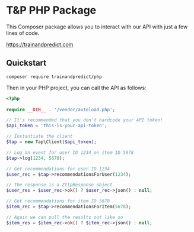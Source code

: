 # T&P PHP Package

This Composer package allows you to interact with our API with just a few lines of code.

https://trainandpredict.com

## Quickstart

```
composer require trainandpredict/php
```

Then in your PHP project, you can call the API as follows:

```php
<?php
                        
require __DIR__ . '/vendor/autoload.php';

// It's recommended that you don't hardcode your API token!
$api_token = 'this-is-your-api-token';

// Instantiate the client
$tap = new Tap\Client($api_token);

// Log an event for user ID 1234 on item ID 5678
$tap->log(1234, 5678);

// Get recommendations for user ID 1234
$user_rec = $tap->recommendationsForUser(1234);

// The response is a ZttpResponse object
$user_res = $user_rec->ok() ? $user_rec->json() : null;

// Get recommendations for item ID 5678
$item_rec = $tap->recommendationsForItem(5678);

// Again we can pull the results out like so
$item_res = $item_rec->ok() ? $item_rec->json() : null;
```
